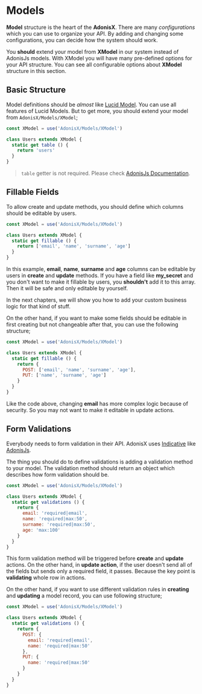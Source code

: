 # Models

**Model** structure is the heart of the **AdonisX**. There are many *configurations* which you can use to organize your API. By adding and changing some configurations, you can decide how the system should work.

You **should** extend your model from **XModel** in our system instead of AdonisJs models. With XModel you will have many pre-defined options for your API structure. You can see all configurable options about **XModel** structure in this section.

## Basic Structure

Model definitions should be *almost* like [Lucid Model](https://adonisjs.com/docs/4.1/lucid). You can use all features of Lucid Models. But to get more, you should extend your model from `AdonisX/Models/XModel`;

```js
const XModel = use('AdonisX/Models/XModel')

class Users extends XModel {
  static get table () {
    return 'users'
  }
}
```

> `table` getter is not required. Please check [AdonisJs Documentation](https://adonisjs.com/docs/4.1/lucid#_table).

## Fillable Fields

To allow create and update methods, you should define which columns should be editable by users. 

```js
const XModel = use('AdonisX/Models/XModel')

class Users extends XModel {
  static get fillable () {
    return ['email', 'name', 'surname', 'age']
  }
}
```

In this example, **email**, **name**, **surname** and **age** columns can be editable by users in **create** and **update** methods. If you have a field like **my_secret** and you don't want to make it fillable by users, you **shouldn't** add it to this array. Then it will be safe and only editable by yourself.

In the next chapters, we will show you how to add your custom business logic for that kind of stuff.

On the other hand, if you want to make some fields should be editable in first creating but not changeable after that, you can use the following structure;

```js
const XModel = use('AdonisX/Models/XModel')

class Users extends XModel {
  static get fillable () {
    return {
      POST: ['email', 'name', 'surname', 'age'],
      PUT: ['name', 'surname', 'age']
    }
  }
}
```

Like the code above, changing **email** has more complex logic because of security. So you may not want to make it editable in update actions.

## Form Validations

Everybody needs to form validation in their API. AdonisX uses [Indicative](https://indicative-v5.adonisjs.com/) like [AdonisJs](https://adonisjs.com/docs/4.1/validator). 

The thing you should do to define validations is adding a validation method to your model. The validation method should return an object which describes how form validation should be.

```js
const XModel = use('AdonisX/Models/XModel')

class Users extends XModel {
  static get validations () {
    return {
      email: 'required|email',
      name: 'required|max:50',
      surname: 'required|max:50',
      age: 'max:100'
    }
  }
}
```

This form validation method will be triggered before **create** and **update** actions. On the other hand, in **update action**, if the user doesn't send all of the fields but sends only a required field, it passes. Because the key point is **validating** whole row in actions.

On the other hand, if you want to use different validation rules in **creating** and **updating** a model record, you can use following structure;

```js
const XModel = use('AdonisX/Models/XModel')

class Users extends XModel {
  static get validations () {
    return {
      POST: {
        email: 'required|email',
        name: 'required|max:50'
      },
      PUT: {
        name: 'required|max:50'
      }
    }
  }
}
```
